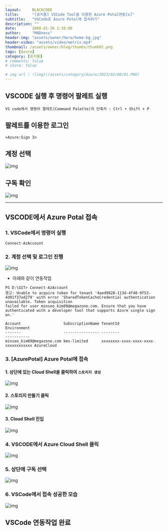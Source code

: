 ```yaml
---
layout:     BLACKCODE
title:      "[휴지통] VSCode Tool을 이용한 Azure Potal연동[x]"
subtitle:   "VSCode로 Azure Potal에 접속하기"
description: ""
date:       2000-01-26 1:10:00
author:     "MADness"
header-img: "assets/owner/hero/home-bg.jpg"
header-video: "assets/video/metrix.mp4"
thumbnail: /assets/owner/blog/thumbs/thumb01.png
tags: [Azure]
category: [휴지통]
# comments: false
# share: false

# img url : ![img](/assets/category/Azure/2023/02/08/01.PNG)
---
```


## VSCODE 실행 후 명령어 팔레트 실행
    
    VS code에서 명령어 팔레트(Command Palette)의 단축키 : Ctrl + Shift + P

## 팔레트를 이용한 로그인

    >Azure:Sign In

## 계정 선택
![img](/assets/category/Azure/2023/01/26/01.PNG)

## 구독 확인
![img](/assets/category/Azure/2023/01/26/02.PNG)

---

## VSCODE에서 Azure Potal 접속
### 1. VSCode에서 명령어 실행
```
Connect-AzAccount
```

### 2. 계정 선택 및 로그인 진행
![img](/assets/category/Azure/2023/01/26/03.PNG) 

* 아래와 같이 연동작업 

```
PS D:\GIT> Connect-AzAccount
경고: Unable to acquire token for tenant '4aed9820-113d-4f48-9f53-4d91f37ad279' with error 'SharedTokenCacheCredential authentication unavailable. Token acquisition 
failed for user minseo_kim89@megazone.com. Ensure that you have authenticated with a developer tool that supports Azure single sign on.'

Account                   SubscriptionName TenantId                             Environment
-------                   ---------------- --------                             -----------
minseo_kim89@megazone.com kms-limited      xxxxxxxx-xxxx-xxxx-xxxx-xxxxxxxxxxxx AzureCloud
```
### 3. [AzurePotal] Azure Potal에 접속
    
#### 1. 상단에 있는 Cloud Shell을 클릭하여 `스토리지 생성`

![img](/assets/category/Azure/2023/01/26/04.PNG) 
<br>

#### 2. 스토리지 만들기 클릭

![img](/assets/category/Azure/2023/01/26/05.PNG) 
<br>

#### 3. Cloud Shell 진입

![img](/assets/category/Azure/2023/01/26/06.PNG) 

### 4. VSCODE에서 Azure Cloud Shell 클릭
![img](/assets/category/Azure/2023/01/26/07.PNG)

### 5. 상단에 구독 선택
![img](/assets/category/Azure/2023/01/26/08.PNG)

### 6. VSCode에서 접속 성공한 모습
![img](/assets/category/Azure/2023/01/26/09.PNG)

## VSCode 연동작업 완료